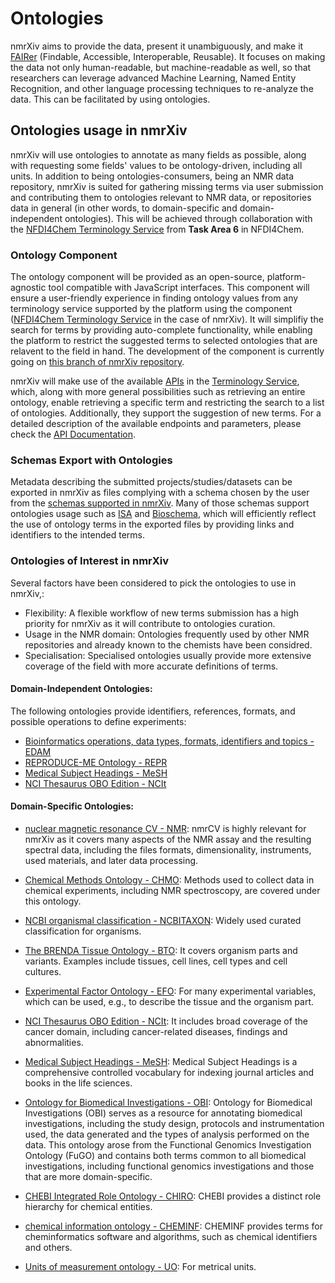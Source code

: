 # Ontologies
nmrXiv aims to provide the data, present it unambiguously, and make it [FAIRer](https://www.go-fair.org/fair-principles) (Findable, Accessible, Interoperable, Reusable). It focuses on making the data not only human-readable, but machine-readable as well, so that researchers can leverage advanced Machine Learning, Named Entity Recognition, and other language processing techniques to re-analyze the data. This can be facilitated by using ontologies.

## Ontologies usage in nmrXiv
nmrXiv will use ontologies to annotate as many fields as possible, along with requesting some fields' values to be ontology-driven, including all units. In addition to being ontologies-consumers, being an NMR data repository, nmrXiv is suited for gathering missing terms via user submission and contributing them to ontologies relevant to NMR data, or repositories data in general (in other words, to domain-specific and domain-independent ontologies). This will be achieved through collaboration with the [NFDI4Chem Terminology Service](https://terminology.nfdi4chem.de/ts/index) from **Task Area 6** in NFDI4Chem.

### Ontology Component
The ontology component will be provided as an open-source, platform-agnostic tool compatible with JavaScript interfaces. This component will ensure a user-friendly experience in finding ontology values from any terminology service supported by the platform using the component ([NFDI4Chem Terminology Service](https://terminology.nfdi4chem.de/ts/index) in the case of nmrXiv). It will simplifiy the search for terms by providing auto-complete functionality, while enabling the platform to restrict the suggested terms to selected ontologies that are relavent to the field in hand. The development of the component is currently going on [this branch of nmrXiv repository](https://github.com/NFDI4Chem/nmrxiv/tree/ontology-component).

nmrXiv will make use of the available [APIs](https://terminology.nfdi4chem.de/ts/api) in the [Terminology Service](https://terminology.nfdi4chem.de/ts/index), which, along with more general possibilities such as retrieving an entire ontology, enable retrieving a specific term and restricting the search to a list of ontologies. Additionally, they support the suggestion of new terms. For a detailed description of the available endpoints and parameters, please check the [API Documentation](https://terminology.nfdi4chem.de/ts/api).

### Schemas Export with Ontologies 
Metadata describing the submitted projects/studies/datasets can be exported in nmrXiv as files complying with a schema chosen by the user from the [schemas supported in nmrXiv](/introduction/data/data-schema). Many of those schemas support ontologies usage such as [ISA](https://isa-tools.org/) and [Bioschema](https://bioschemas.org/), which will efficiently reflect the use of ontology terms in the exported files by providing links and identifiers to the intended terms.

### Ontologies of Interest in nmrXiv
Several factors have been considered to pick the ontologies to use in nmrXiv,:
- Flexibility: A flexible workflow of new terms submission has a high priority for nmrXiv as it will contribute to ontologies curation. 
- Usage in the NMR domain: Ontologies frequently used by other NMR repositories and already known to the chemists have been considred.
- Specialisation: Specialised ontologies usually provide more extensive coverage of the field with more accurate definitions of terms.

#### Domain-Independent Ontologies:
The following ontologies provide identifiers, references, formats, and possible operations to define experiments:

* [Bioinformatics operations, data types, formats, identifiers and topics - EDAM](https://terminology.nfdi4chem.de/ts/ontologies/edam)
* [REPRODUCE-ME Ontology - REPR](https://www.ebi.ac.uk/ols/ontologies/reproduceme)
* [Medical Subject Headings - MeSH](https://meshb-prev.nlm.nih.gov/treeView)
* [NCI Thesaurus OBO Edition - NCIt](https://www.ebi.ac.uk/ols/ontologies/ncit)

#### Domain-Specific Ontologies:

* [nuclear magnetic resonance CV - NMR](https://terminology.nfdi4chem.de/ts/ontologies/nmrcv):
nmrCV is highly relevant for nmrXiv as it covers many aspects of the NMR assay and the resulting spectral data, including the files formats, dimensionality, instruments, used materials, and later data processing.

* [Chemical Methods Ontology - CHMO](https://terminology.nfdi4chem.de/ts/ontologies/chmo):
 Methods used to collect data in chemical experiments, including NMR spectroscopy, are covered under this ontology.
 
* [NCBI organismal classification - NCBITAXON](https://www.ebi.ac.uk/ols/ontologies/ncbitaxon): 
 Widely used curated classification for organisms.
 
* [The BRENDA Tissue Ontology - BTO](https://www.ebi.ac.uk/ols/ontologies/bto):
 It covers organism parts and variants. Examples include tissues, cell lines, cell types and cell cultures.

* [Experimental Factor Ontology - EFO](https://www.ebi.ac.uk/ols/ontologies/efo):
 For many experimental variables, which can be used, e.g., to describe the tissue and the organism part.
 
* [NCI Thesaurus OBO Edition - NCIt](https://www.ebi.ac.uk/ols/ontologies/ncit): 
It includes broad coverage of the cancer domain, including cancer-related diseases, findings and abnormalities. 

* [Medical Subject Headings - MeSH](https://meshb-prev.nlm.nih.gov/treeView):
 Medical Subject Headings is a comprehensive controlled vocabulary for indexing journal articles and books in the life sciences.

* [Ontology for Biomedical Investigations - OBI](https://terminology.nfdi4chem.de/ts/ontologies/obi):
Ontology for Biomedical Investigations (OBI) serves as a resource for annotating biomedical investigations, including the study design, protocols and instrumentation used, the data generated and the types of analysis performed on the data. This ontology arose from the Functional Genomics Investigation Ontology (FuGO) and contains both terms common to all biomedical investigations, including functional genomics investigations and those that are more domain-specific.

* [CHEBI Integrated Role Ontology - CHIRO](https://terminology.nfdi4chem.de/ts/ontologies/chiro):
CHEBI provides a distinct role hierarchy for chemical entities.
* [chemical information ontology - CHEMINF](https://terminology.nfdi4chem.de/ts/ontologies/cheminf):
CHEMINF provides terms for cheminformatics software and algorithms, such as chemical identifiers and others.

* [Units of measurement ontology - UO](https://terminology.nfdi4chem.de/ts/ontologies/uo):
For metrical units.








